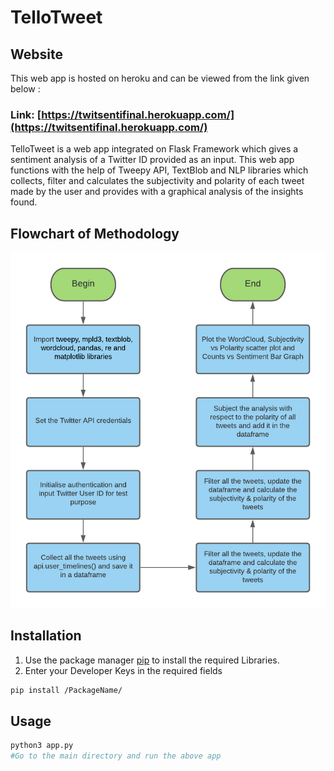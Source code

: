 # TelloTweet

## Website
This web app is hosted on heroku and can be viewed from the link given below :

### Link: [https://twitsentifinal.herokuapp.com/](https://twitsentifinal.herokuapp.com/)

TelloTweet is a web app integrated on Flask Framework which gives a sentiment analysis of a Twitter ID provided as an input. This web app functions with the help of Tweepy API, TextBlob and NLP libraries which collects, filter and calculates the subjectivity and polarity of each tweet made by the user and provides with a graphical analysis of the insights found. 

## Flowchart of Methodology

![Flowchart](/TelloTweet.png)

## Installation

1. Use the package manager [pip](https://pip.pypa.io/en/stable/) to install the required Libraries.
2. Enter your Developer Keys in the required fields

```bash
pip install /PackageName/
```

## Usage

```python
python3 app.py 
#Go to the main directory and run the above app
```
